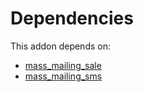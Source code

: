 # Dependencies

This addon depends on:

- [mass_mailing_sale](../../odoo-bringout-oca-ocb-mass_mailing_sale)
- [mass_mailing_sms](../../odoo-bringout-oca-ocb-mass_mailing_sms)
